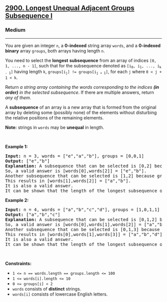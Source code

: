 <h2><a href="https://leetcode.com/problems/longest-unequal-adjacent-groups-subsequence-i/">2900. Longest Unequal Adjacent Groups Subsequence I</a></h2><h3>Medium</h3><hr><div><p>You are given an integer <code>n</code>, a <strong>0-indexed</strong> string array <code>words</code>, and a <strong>0-indexed</strong> <strong>binary</strong> array <code>groups</code>, both arrays having length <code>n</code>.</p>

<p>You need to select the <strong>longest</strong> <strong>subsequence</strong> from an array of indices <code>[0, 1, ..., n - 1]</code>, such that for the subsequence denoted as <code>[i<sub>0</sub>, i<sub>1</sub>, ..., i<sub>k - 1</sub>]</code> having length <code>k</code>, <code>groups[i<sub>j</sub>] != groups[i<sub>j + 1</sub>]</code>, for each <code>j</code> where <code>0 &lt; j + 1 &lt; k</code>.</p>

<p>Return <em>a string array containing the words corresponding to the indices <strong>(in order)</strong> in the selected subsequence</em>. If there are multiple answers, return<em> any of them</em>.</p>

<p>A <strong>subsequence</strong> of an array is a new array that is formed from the original array by deleting some (possibly none) of the elements without disturbing the relative positions of the remaining elements.</p>

<p><strong>Note:</strong> strings in <code>words</code> may be <strong>unequal</strong> in length.</p>

<p>&nbsp;</p>
<p><strong class="example">Example 1:</strong></p>

<pre><strong>Input:</strong> n = 3, words = ["e","a","b"], groups = [0,0,1]
<strong>Output:</strong> ["e","b"]
<strong>Explanation: </strong>A subsequence that can be selected is [0,2] because groups[0] != groups[2].
So, a valid answer is [words[0],words[2]] = ["e","b"].
Another subsequence that can be selected is [1,2] because groups[1] != groups[2].
This results in [words[1],words[2]] = ["a","b"].
It is also a valid answer.
It can be shown that the length of the longest subsequence of indices that satisfies the condition is 2.</pre>

<p><strong class="example">Example 2:</strong></p>

<pre><strong>Input:</strong> n = 4, words = ["a","b","c","d"], groups = [1,0,1,1]
<strong>Output:</strong> ["a","b","c"]
<strong>Explanation:</strong> A subsequence that can be selected is [0,1,2] because groups[0] != groups[1] and groups[1] != groups[2].
So, a valid answer is [words[0],words[1],words[2]] = ["a","b","c"].
Another subsequence that can be selected is [0,1,3] because groups[0] != groups[1] and groups[1] != groups[3].
This results in [words[0],words[1],words[3]] = ["a","b","d"].
It is also a valid answer.
It can be shown that the length of the longest subsequence of indices that satisfies the condition is 3.
</pre>

<p>&nbsp;</p>
<p><strong>Constraints:</strong></p>

<ul>
	<li><code>1 &lt;= n == words.length == groups.length &lt;= 100</code></li>
	<li><code>1 &lt;= words[i].length &lt;= 10</code></li>
	<li><code>0 &lt;= groups[i] &lt; 2</code></li>
	<li><code>words</code> consists of <strong>distinct</strong> strings.</li>
	<li><code>words[i]</code> consists of lowercase English letters.</li>
</ul>
</div>
